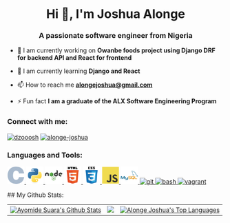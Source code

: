 <h1 align="center">Hi 👋, I'm Joshua Alonge</h1>
<h3 align="center">A passionate software engineer from Nigeria</h3>

- 🔭 I am currently working on **Owanbe foods project using Django DRF for backend API and React for frontend**

- 🌱 I am currently learning **Django and React**

- 📫 How to reach me **alongejoshua@gmail.com**

- ⚡ Fun fact **I am a graduate of the ALX Software Engineering Program**

<h3 align="left">Connect with me:</h3>
<p align="left">
<a href="https://twitter.com/dzooosh1" target="blank"><img align="center" src="https://raw.githubusercontent.com/rahuldkjain/github-profile-readme-generator/master/src/images/icons/Social/twitter.svg" alt="dzooosh" height="30" width="40" /></a>
<a href="https://linkedin.com/in/alonge-joshua" target="blank"><img align="center" src="https://raw.githubusercontent.com/rahuldkjain/github-profile-readme-generator/master/src/images/icons/Social/linked-in-alt.svg" alt="alonge-joshua" height="30" width="40" /></a>
</p>

<h3 align="left">Languages and Tools:</h3>
      <p align="left"> 
      <a href="https://www.cprogramming.com/" target="_blank" rel="noreferrer"> <img src="https://raw.githubusercontent.com/devicons/devicon/master/icons/c/c-original.svg" alt="c" width="40" height="40"/> </a>
      <a href="https://www.python.org" target="_blank" rel="noreferrer"> <img src="https://raw.githubusercontent.com/devicons/devicon/master/icons/python/python-original.svg" alt="python" width="40" height="40"/> </a> 
      <a href="https://nodejs.org" target="_blank" rel="noreferrer"> <img src="https://raw.githubusercontent.com/devicons/devicon/master/icons/nodejs/nodejs-original-wordmark.svg" alt="nodejs" width="40" height="40"/> </a> 
      <a href="https://www.w3.org/html/" target="_blank" rel="noreferrer"> <img src="https://raw.githubusercontent.com/devicons/devicon/master/icons/html5/html5-original-wordmark.svg" alt="html5" width="40" height="40"/> </a> 
      <a href="https://www.w3schools.com/css/" target="_blank" rel="noreferrer"> <img src="https://raw.githubusercontent.com/devicons/devicon/master/icons/css3/css3-original-wordmark.svg" alt="css3" width="40" height="40"/> </a> 
      <a href="https://developer.mozilla.org/en-US/docs/Web/JavaScript" target="_blank" rel="noreferrer"> <img src="https://raw.githubusercontent.com/devicons/devicon/master/icons/javascript/javascript-original.svg" alt="javascript" width="40" height="40"/> </a> 
      <a href="https://www.mysql.com/" target="_blank" rel="noreferrer"> <img src="https://raw.githubusercontent.com/devicons/devicon/master/icons/mysql/mysql-original-wordmark.svg" alt="mysql" width="40" height="40"/> </a> 
      <a href="https://git-scm.com/" target="_blank" rel="noreferrer"> <img src="https://www.vectorlogo.zone/logos/git-scm/git-scm-icon.svg" alt="git" width="40" height="40"/> </a>
      <a href="https://www.gnu.org/software/bash/" target="_blank" rel="noreferrer"> <img src="https://www.vectorlogo.zone/logos/gnu_bash/gnu_bash-icon.svg" alt="bash" width="40" height="40"/> </a>  
      <a href="https://www.vagrantup.com/" target="_blank" rel="noreferrer"> <img src="https://www.vectorlogo.zone/logos/vagrantup/vagrantup-icon.svg" alt="vagrant" width="40" height="40"/> </a> 
      </p>    
    </td>
  </tr>
</table>
## My Github Stats:

<table>
  <tr>
    <td>
       <a href="https://github.com/Aysuarex"><img alt="Ayomide Suara's Github Stats" src="https://github-readme-stats.vercel.app/api?username=dzooosh&show_icons=true&count_private=true&theme=react&hide_border=true&bg_color=1d2a3a" /></a>
    </td>
    <td>
       <a href="http://www.github.com/dzooosh"><img src="https://github-readme-streak-stats.herokuapp.com/?user=dzooosh&stroke=ffffff&background=1d2a3a&ring=5BCDEC&fire=5BCDEC&currStreakNum=ffffff&currStreakLabel=5BCDEC&sideNums=ffffff&sideLabels=ffffff&dates=ffffff&hide_border=true" /></a>
    </td>
    <td>
      <a href="https://github.com/dzooosh"><img alt="Alonge Joshua's Top Languages" src="https://github-readme-stats.vercel.app/api/top-langs/?username=dzooosh&langs_count=6&count_private=true&layout=compact&theme=react&hide_border=true&bg_color=1d2a3a"/></a>
    </td>
  </tr>
</table>

<!--
<p><img align="left" src="https://github-readme-stats.vercel.app/api/top-langs?username=dzooosh&show_icons=true&locale=en&layout=compact" alt="dzooosh" /></p>
<p>&nbsp;<img align="center" src="https://github-readme-stats.vercel.app/api?username=dzooosh&show_icons=true&locale=en" alt="dzooosh" /></p>
<p><img align="center" src="https://github-readme-streak-stats.herokuapp.com/?user=dzooosh&" alt="dzooosh" /></p>
-->

